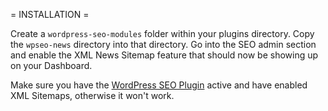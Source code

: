 = INSTALLATION =

Create a `wordpress-seo-modules` folder within your plugins directory. Copy the `wpseo-news` directory into that directory. Go into the SEO admin section and enable the XML News Sitemap feature that should now be showing up on your Dashboard.

Make sure you have the [WordPress SEO Plugin](http://yoast.com/wordpress/seo/) active and have enabled XML Sitemaps, otherwise it won't work.